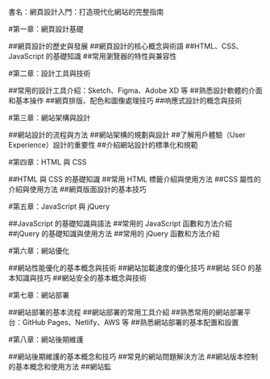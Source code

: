 書名：網頁設計入門：打造現代化網站的完整指南

#第一章：網頁設計基礎

##網頁設計的歷史與發展
##網頁設計的核心概念與術語
##HTML、CSS、JavaScript 的基礎知識
##常用瀏覽器的特性與兼容性

#第二章：設計工具與技術

##常用的設計工具介紹：Sketch、Figma、Adobe XD 等
##熟悉設計軟體的介面和基本操作
##網頁排版、配色和圖像處理技巧
##响應式設計的概念與技術

#第三章：網站架構與設計

##網站設計的流程與方法
##網站架構的規劃與設計
##了解用戶體驗（User Experience）設計的重要性
##介紹網站設計的標準化和規範

#第四章：HTML 與 CSS

##HTML 與 CSS 的基礎知識
##常用 HTML 標籤介紹與使用方法
##CSS 屬性的介紹與使用方法
##網頁版面設計的基本技巧

#第五章：JavaScript 與 jQuery

##JavaScript 的基礎知識與語法
##常用的 JavaScript 函數和方法介紹
##jQuery 的基礎知識與使用方法
##常用的 jQuery 函數和方法介紹

#第六章：網站優化

##網站性能優化的基本概念與技術
##網站加載速度的優化技巧
##網站 SEO 的基本知識與技巧
##網站安全的基本概念與技術

#第七章：網站部署

##網站部署的基本流程
##網站部署的常用工具介紹
##熟悉常用的網站部署平台：GitHub Pages、Netlify、AWS 等
##熟悉網站部署的基本配置和設置

#第八章：網站後期維護

##網站後期維護的基本概念和技巧
##常見的網站問題解決方法
##網站版本控制的基本概念和使用方法
##網站監
